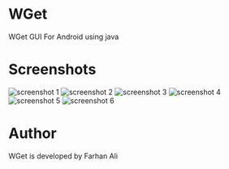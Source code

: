 # WGet
WGet GUI For Android using java

# Screenshots
![screenshot 1](https://github.com/farhanaliofficial/WGet/raw/master/screenshots/1.jpg)
![screenshot 2](https://github.com/farhanaliofficial/WGet/raw/master/screenshots/2.jpg)
![screenshot 3](https://github.com/farhanaliofficial/WGet/raw/master/screenshots/3.jpg)
![screenshot 4](https://github.com/farhanaliofficial/WGet/raw/master/screenshots/4.jpg)
![screenshot 5](https://github.com/farhanaliofficial/WGet/raw/master/screenshots/5.jpg)
![screenshot 6](https://github.com/farhanaliofficial/WGet/raw/master/screenshots/6.jpg)

# Author
WGet is developed by Farhan Ali